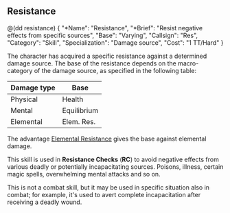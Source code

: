 ## Resistance

@(dd resistance)
{ 
  "*Name": "Resistance",
  "*Brief": "Resist negative effects from specific sources",
  "Base": "Varying",
  "Callsign": "Res",
  "Category": "Skill",
  "Specialization": "Damage source",
  "Cost": "1 TT/Hard"
}

The character has acquired a specific resistance against
a determined damage source. The base of the resistance
depends on the macro-category of the damage source,
as specified in the following table:

| Damage type | Base        |
|-------------|-------------|
| Physical    | Health      |
| Mental      | Equilibrium |
| Elemental   | Elem. Res.  |

The advantage [Elemental Resistance](#elemental-resitance) gives
the base against elemental damage.

This skill is used in **Resistance Checks** (**RC**) to avoid negative
effects from various deadly or potentially incapacitating sources.
Poisons, illness, certain magic spells, overwhelming mental attacks
and so on.

This is not a combat skill, but it may be used in specific situation
also in combat; for example, it's used to avert complete incapacitation
after receiving a deadly wound.
